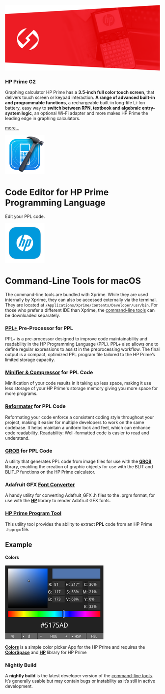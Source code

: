 <img src="https://raw.githubusercontent.com/Insoft-UK/PrimeSDK/main/assets/hp-prime.png" />

### HP Prime G2

Graphing calculator HP Prime has a **3.5-inch full color touch screen**, that delivers touch screen or keypad interaction. **A range of advanced built-in and programmable functions**, a rechargeable built-in long-life Li-Ion battery, easy way to **switch between RPN, textbook and algebraic entry-system logic**, an optional Wi-Fi adapter and more makes HP Prime the leading edge in graphing calculators.

<a href="https://www.moravia.education/en/id/72-hp-prime-g2">more...</a>

<img src="https://github.com/Insoft-UK/PrimeSDK/blob/main/Xprime/Xprime/Assets.xcassets/AppIcon.appiconset/256pt.png?raw=true" width="128" />

# Code Editor for HP Prime Programming Language
Edit your PPL code.

<img src="https://raw.githubusercontent.com/Insoft-UK/PrimeSDK/main/assets/PrimeSDK.png" style="width: 128px" />

# Command-Line Tools for macOS
The command-line tools are bundled with Xprime. While they are used internally by Xprime, they can also be accessed externally via the terminal. They are located at `/Applications/Xprime/Contents/Developer/usr/bin`.
For those who prefer a different IDE than Xprime, the <a href="https://raw.githubusercontent.com/Insoft-UK/PrimeSDK/main/primesdk.zip">command-line tools</a> can be downloaded separately.

### <a href="https://github.com/Insoft-UK/PrimeSDK/tree/main/Xprime/Tools/PrimePlus/README.md">PPL+</a> Pre-Processor for PPL
PPL+ is a pre-processor designed to improve code maintainability and readability in the HP Programming Language (PPL). PPL+ also allows one to define regular expressions to assist in the preprocessing workflow. The final output is a compact, optimized PPL program file tailored to the HP Prime’s limited storage capacity.

### <a href="https://github.com/Insoft-UK/PrimeSDK/tree/main/Xprime/Tools/Minifier/README.md">Minifier & Compressor</a> for PPL Code
Minification of your code results in it taking up less space, making it use less storage of your HP Prime's storage memory giving you more space for more programs.

### <a href="https://github.com/Insoft-UK/PrimeSDK/tree/main/Xprime/Tools/Reformat/README.md">Reformater</a> for PPL Code
Reformating your code enforce a consistent coding style throughout your project, making it easier for multiple developers to work on the same codebase. It helps maintain a uniform look and feel, which can enhance code readability. Readability: Well-formatted code is easier to read and understand.

### <a href="https://github.com/Insoft-UK/PrimeSDK/tree/main/Xprime/Tools/GROB/README.md">GROB</a> for PPL Code
A utility that generates PPL code from image files for use with the **<a href="https://raw.githubusercontent.com/Insoft-UK/PrimeSDK/main/assets/hpprgm/GROB.hpprgm">GROB</a>** library, enabling the creation of graphic objects for use with the BLIT and BLIT_P functions on the HP Prime calculator.

### Adafruit GFX <a href="https://github.com/Insoft-UK/PrimeSDK/tree/main/Xprime/Tools/Font/README.md">Font Converter</a>
A handy utility for converting Adafruit_GFX .h files to the .prgm format, for use with the **<a href="https://raw.githubusercontent.com/Insoft-UK/PrimeSDK/main/assets/hpprgm/HP.hpprgm">HP</a>** library to render Adafruit GFX fonts.

### <a href="https://github.com/Insoft-UK/PrimeSDK/tree/main/Xprime/Tools/hpprgm/README.md">HP Prime Program Tool</a>
This utility tool provides the ability to extract **PPL** code from an HP Prime `.hpprgm` file.

## Example
#### Colors
<img src="https://raw.githubusercontent.com/Insoft-UK/PrimeSDK/main/assets/Colors.png" /></a>

**<a href="https://raw.githubusercontent.com/Insoft-UK/PrimeSDK/main/assets/hpprgm/Colors.hpprgm">Colors</a>** is a simple color picker App for the HP Prime and requires the **<a href="https://raw.githubusercontent.com/Insoft-UK/PrimeSDK/main/assets/hpprgm/ColorSpace.hpprgm">ColorSpace</a>** and **<a href="https://raw.githubusercontent.com/Insoft-UK/PrimeSDK/main/assets/hpprgm/HP.hpprgm">HP</a>** library for HP Prime

### Nightly Build

A <b>nightly build</b> is the latest developer version of the <a href="https://raw.githubusercontent.com/Insoft-UK/PrimeSDK/main/primesdk.zip">command-line tools</a>. It’s generally usable but may contain bugs or instability as it’s still in active development.

